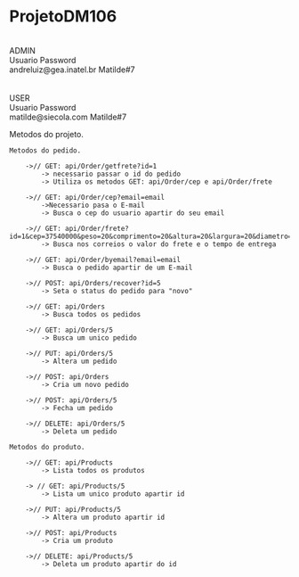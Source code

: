 # ProjetoDM106
<br>
ADMIN<br>
Usuario                   Password<br>
andreluiz@gea.inatel.br   Matilde#7<br>
<br><br>
USER<br>
Usuario                   Password<br>
matilde@siecola.com      Matilde#7<br>

Metodos do projeto.

    Metodos do pedido.

        ->// GET: api/Order/getfrete?id=1
            -> necessario passar o id do pedido
            -> Utiliza os metodos GET: api/Order/cep e api/Order/frete
            
        ->// GET: api/Order/cep?email=email
            ->Necessario pasa o E-mail
            -> Busca o cep do usuario apartir do seu email
        
        ->// GET: api/Order/frete?id=1&cep=37540000&peso=20&comprimento=20&altura=20&largura=20&diametro=20&preco=20
            -> Busca nos correios o valor do frete e o tempo de entrega
        
        ->// GET: api/Order/byemail?email=email
            -> Busca o pedido apartir de um E-mail
        
        ->// POST: api/Orders/recover?id=5
            -> Seta o status do pedido para "novo"

        ->// GET: api/Orders
            -> Busca todos os pedidos
        
        ->// GET: api/Orders/5
            -> Busca um unico pedido

        ->// PUT: api/Orders/5
            -> Altera um pedido

        ->// POST: api/Orders
            -> Cria um novo pedido

        ->// POST: api/Orders/5
            -> Fecha um pedido

        ->// DELETE: api/Orders/5
            -> Deleta um pedido

    Metodos do produto.
    
        ->// GET: api/Products
            -> Lista todos os produtos

        -> // GET: api/Products/5
            -> Lista um unico produto apartir id

        ->// PUT: api/Products/5
            -> Altera um produto apartir id

        ->// POST: api/Products
            -> Cria um produto

        ->// DELETE: api/Products/5
            -> Deleta um produto apartir do id
